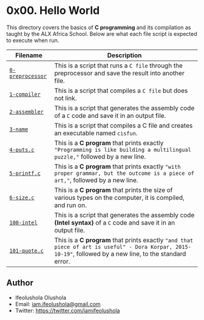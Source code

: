 # 0x00. Hello World
This directory covers the basics of **C programming** and its compilation as taught by the ALX Africa School.
Below are what each file script is expected to execute when run.                                                                                                                                 

| Filename | Description |
| -------- | ----------- |
| [`0-preprocessor`](./0-preprocessor) | This is a script that runs a `C file` through the preprocessor and save the result into another file.|
| [`1-compiler`](./1-compiler) | This is a script that compiles a `C file` but does not link. |
| [`2-assembler`](./2-assembler) | This is a script that generates the assembly code of a `C` code and save it in an output file. |
| [`3-name`](./3-name) | This is a script that compiles a C file and creates an executable named `cisfun`. |
| [`4-puts.c`](./4-puts.c) | This is a **C program** that prints exactly `"Programming is like building a multilingual puzzle,"` followed by a new line. |
| [`5-printf.c`](./5-printf.c) | This is a **C program** that prints exactly `"with proper grammar, but the outcome is a piece of art,"`, followed by a new line. |
| [`6-size.c`](./6-size.c) | This is a **C program** that prints the size of various types on the computer, it is compiled, and run on. |
| [`100-intel`](./100-intel) | This is a script that generates the assembly code **(Intel syntax)** of a `C` code and save it in an output file. |
| [`101-quote.c`](./101-quote.c) | This is a **C program** that prints exactly `"and that piece of art is useful" - Dora Korpar, 2015-10-19"`, followed by a new line, to the standard error. |

## Author
* Ifeolushola Olushola
* Email: iam.ifeolushola@gmail.com 
* Twitter: https://twitter.com/iamifeolushola
